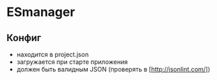 # ESmanager

## Конфиг

- находится в project.json
- загружается при старте приложения
- должен быть валидным JSON (проверять в [http://jsonlint.com/])
